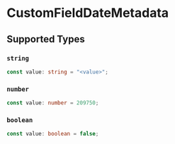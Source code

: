 # CustomFieldDateMetadata


## Supported Types

### `string`

```typescript
const value: string = "<value>";
```

### `number`

```typescript
const value: number = 209750;
```

### `boolean`

```typescript
const value: boolean = false;
```

